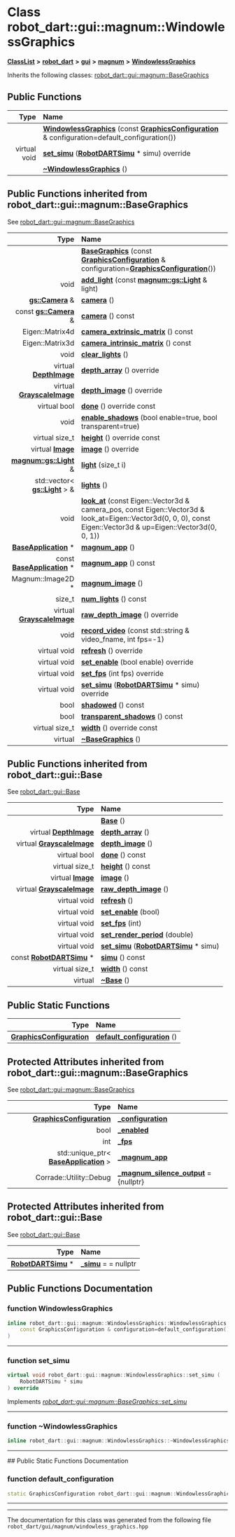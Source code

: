 

# Class robot\_dart::gui::magnum::WindowlessGraphics



[**ClassList**](annotated.md) **>** [**robot\_dart**](namespacerobot__dart.md) **>** [**gui**](namespacerobot__dart_1_1gui.md) **>** [**magnum**](namespacerobot__dart_1_1gui_1_1magnum.md) **>** [**WindowlessGraphics**](classrobot__dart_1_1gui_1_1magnum_1_1WindowlessGraphics.md)








Inherits the following classes: [robot\_dart::gui::magnum::BaseGraphics](classrobot__dart_1_1gui_1_1magnum_1_1BaseGraphics.md)










































































## Public Functions

| Type | Name |
| ---: | :--- |
|   | [**WindowlessGraphics**](#function-windowlessgraphics) (const [**GraphicsConfiguration**](structrobot__dart_1_1gui_1_1magnum_1_1GraphicsConfiguration.md) & configuration=default\_configuration()) <br> |
| virtual void | [**set\_simu**](#function-set_simu) ([**RobotDARTSimu**](classrobot__dart_1_1RobotDARTSimu.md) \* simu) override<br> |
|   | [**~WindowlessGraphics**](#function-windowlessgraphics) () <br> |


## Public Functions inherited from robot_dart::gui::magnum::BaseGraphics

See [robot\_dart::gui::magnum::BaseGraphics](classrobot__dart_1_1gui_1_1magnum_1_1BaseGraphics.md)

| Type | Name |
| ---: | :--- |
|   | [**BaseGraphics**](classrobot__dart_1_1gui_1_1magnum_1_1BaseGraphics.md#function-basegraphics) (const [**GraphicsConfiguration**](structrobot__dart_1_1gui_1_1magnum_1_1GraphicsConfiguration.md) & configuration=[**GraphicsConfiguration**](structrobot__dart_1_1gui_1_1magnum_1_1GraphicsConfiguration.md)()) <br> |
|  void | [**add\_light**](classrobot__dart_1_1gui_1_1magnum_1_1BaseGraphics.md#function-add_light) (const [**magnum::gs::Light**](classrobot__dart_1_1gui_1_1magnum_1_1gs_1_1Light.md) & light) <br> |
|  [**gs::Camera**](classrobot__dart_1_1gui_1_1magnum_1_1gs_1_1Camera.md) & | [**camera**](classrobot__dart_1_1gui_1_1magnum_1_1BaseGraphics.md#function-camera-12) () <br> |
|  const [**gs::Camera**](classrobot__dart_1_1gui_1_1magnum_1_1gs_1_1Camera.md) & | [**camera**](classrobot__dart_1_1gui_1_1magnum_1_1BaseGraphics.md#function-camera-22) () const<br> |
|  Eigen::Matrix4d | [**camera\_extrinsic\_matrix**](classrobot__dart_1_1gui_1_1magnum_1_1BaseGraphics.md#function-camera_extrinsic_matrix) () const<br> |
|  Eigen::Matrix3d | [**camera\_intrinsic\_matrix**](classrobot__dart_1_1gui_1_1magnum_1_1BaseGraphics.md#function-camera_intrinsic_matrix) () const<br> |
|  void | [**clear\_lights**](classrobot__dart_1_1gui_1_1magnum_1_1BaseGraphics.md#function-clear_lights) () <br> |
| virtual [**DepthImage**](structrobot__dart_1_1gui_1_1DepthImage.md) | [**depth\_array**](classrobot__dart_1_1gui_1_1magnum_1_1BaseGraphics.md#function-depth_array) () override<br> |
| virtual [**GrayscaleImage**](structrobot__dart_1_1gui_1_1GrayscaleImage.md) | [**depth\_image**](classrobot__dart_1_1gui_1_1magnum_1_1BaseGraphics.md#function-depth_image) () override<br> |
| virtual bool | [**done**](classrobot__dart_1_1gui_1_1magnum_1_1BaseGraphics.md#function-done) () override const<br> |
|  void | [**enable\_shadows**](classrobot__dart_1_1gui_1_1magnum_1_1BaseGraphics.md#function-enable_shadows) (bool enable=true, bool transparent=true) <br> |
| virtual size\_t | [**height**](classrobot__dart_1_1gui_1_1magnum_1_1BaseGraphics.md#function-height) () override const<br> |
| virtual [**Image**](structrobot__dart_1_1gui_1_1Image.md) | [**image**](classrobot__dart_1_1gui_1_1magnum_1_1BaseGraphics.md#function-image) () override<br> |
|  [**magnum::gs::Light**](classrobot__dart_1_1gui_1_1magnum_1_1gs_1_1Light.md) & | [**light**](classrobot__dart_1_1gui_1_1magnum_1_1BaseGraphics.md#function-light) (size\_t i) <br> |
|  std::vector&lt; [**gs::Light**](classrobot__dart_1_1gui_1_1magnum_1_1gs_1_1Light.md) &gt; & | [**lights**](classrobot__dart_1_1gui_1_1magnum_1_1BaseGraphics.md#function-lights) () <br> |
|  void | [**look\_at**](classrobot__dart_1_1gui_1_1magnum_1_1BaseGraphics.md#function-look_at) (const Eigen::Vector3d & camera\_pos, const Eigen::Vector3d & look\_at=Eigen::Vector3d(0, 0, 0), const Eigen::Vector3d & up=Eigen::Vector3d(0, 0, 1)) <br> |
|  [**BaseApplication**](classrobot__dart_1_1gui_1_1magnum_1_1BaseApplication.md) \* | [**magnum\_app**](classrobot__dart_1_1gui_1_1magnum_1_1BaseGraphics.md#function-magnum_app-12) () <br> |
|  const [**BaseApplication**](classrobot__dart_1_1gui_1_1magnum_1_1BaseApplication.md) \* | [**magnum\_app**](classrobot__dart_1_1gui_1_1magnum_1_1BaseGraphics.md#function-magnum_app-22) () const<br> |
|  Magnum::Image2D \* | [**magnum\_image**](classrobot__dart_1_1gui_1_1magnum_1_1BaseGraphics.md#function-magnum_image) () <br> |
|  size\_t | [**num\_lights**](classrobot__dart_1_1gui_1_1magnum_1_1BaseGraphics.md#function-num_lights) () const<br> |
| virtual [**GrayscaleImage**](structrobot__dart_1_1gui_1_1GrayscaleImage.md) | [**raw\_depth\_image**](classrobot__dart_1_1gui_1_1magnum_1_1BaseGraphics.md#function-raw_depth_image) () override<br> |
|  void | [**record\_video**](classrobot__dart_1_1gui_1_1magnum_1_1BaseGraphics.md#function-record_video) (const std::string & video\_fname, int fps=-1) <br> |
| virtual void | [**refresh**](classrobot__dart_1_1gui_1_1magnum_1_1BaseGraphics.md#function-refresh) () override<br> |
| virtual void | [**set\_enable**](classrobot__dart_1_1gui_1_1magnum_1_1BaseGraphics.md#function-set_enable) (bool enable) override<br> |
| virtual void | [**set\_fps**](classrobot__dart_1_1gui_1_1magnum_1_1BaseGraphics.md#function-set_fps) (int fps) override<br> |
| virtual void | [**set\_simu**](classrobot__dart_1_1gui_1_1magnum_1_1BaseGraphics.md#function-set_simu) ([**RobotDARTSimu**](classrobot__dart_1_1RobotDARTSimu.md) \* simu) override<br> |
|  bool | [**shadowed**](classrobot__dart_1_1gui_1_1magnum_1_1BaseGraphics.md#function-shadowed) () const<br> |
|  bool | [**transparent\_shadows**](classrobot__dart_1_1gui_1_1magnum_1_1BaseGraphics.md#function-transparent_shadows) () const<br> |
| virtual size\_t | [**width**](classrobot__dart_1_1gui_1_1magnum_1_1BaseGraphics.md#function-width) () override const<br> |
| virtual  | [**~BaseGraphics**](classrobot__dart_1_1gui_1_1magnum_1_1BaseGraphics.md#function-basegraphics) () <br> |


## Public Functions inherited from robot_dart::gui::Base

See [robot\_dart::gui::Base](classrobot__dart_1_1gui_1_1Base.md)

| Type | Name |
| ---: | :--- |
|   | [**Base**](classrobot__dart_1_1gui_1_1Base.md#function-base) () <br> |
| virtual [**DepthImage**](structrobot__dart_1_1gui_1_1DepthImage.md) | [**depth\_array**](classrobot__dart_1_1gui_1_1Base.md#function-depth_array) () <br> |
| virtual [**GrayscaleImage**](structrobot__dart_1_1gui_1_1GrayscaleImage.md) | [**depth\_image**](classrobot__dart_1_1gui_1_1Base.md#function-depth_image) () <br> |
| virtual bool | [**done**](classrobot__dart_1_1gui_1_1Base.md#function-done) () const<br> |
| virtual size\_t | [**height**](classrobot__dart_1_1gui_1_1Base.md#function-height) () const<br> |
| virtual [**Image**](structrobot__dart_1_1gui_1_1Image.md) | [**image**](classrobot__dart_1_1gui_1_1Base.md#function-image) () <br> |
| virtual [**GrayscaleImage**](structrobot__dart_1_1gui_1_1GrayscaleImage.md) | [**raw\_depth\_image**](classrobot__dart_1_1gui_1_1Base.md#function-raw_depth_image) () <br> |
| virtual void | [**refresh**](classrobot__dart_1_1gui_1_1Base.md#function-refresh) () <br> |
| virtual void | [**set\_enable**](classrobot__dart_1_1gui_1_1Base.md#function-set_enable) (bool) <br> |
| virtual void | [**set\_fps**](classrobot__dart_1_1gui_1_1Base.md#function-set_fps) (int) <br> |
| virtual void | [**set\_render\_period**](classrobot__dart_1_1gui_1_1Base.md#function-set_render_period) (double) <br> |
| virtual void | [**set\_simu**](classrobot__dart_1_1gui_1_1Base.md#function-set_simu) ([**RobotDARTSimu**](classrobot__dart_1_1RobotDARTSimu.md) \* simu) <br> |
|  const [**RobotDARTSimu**](classrobot__dart_1_1RobotDARTSimu.md) \* | [**simu**](classrobot__dart_1_1gui_1_1Base.md#function-simu) () const<br> |
| virtual size\_t | [**width**](classrobot__dart_1_1gui_1_1Base.md#function-width) () const<br> |
| virtual  | [**~Base**](classrobot__dart_1_1gui_1_1Base.md#function-base) () <br> |


## Public Static Functions

| Type | Name |
| ---: | :--- |
|  [**GraphicsConfiguration**](structrobot__dart_1_1gui_1_1magnum_1_1GraphicsConfiguration.md) | [**default\_configuration**](#function-default_configuration) () <br> |




















## Protected Attributes inherited from robot_dart::gui::magnum::BaseGraphics

See [robot\_dart::gui::magnum::BaseGraphics](classrobot__dart_1_1gui_1_1magnum_1_1BaseGraphics.md)

| Type | Name |
| ---: | :--- |
|  [**GraphicsConfiguration**](structrobot__dart_1_1gui_1_1magnum_1_1GraphicsConfiguration.md) | [**\_configuration**](classrobot__dart_1_1gui_1_1magnum_1_1BaseGraphics.md#variable-_configuration)  <br> |
|  bool | [**\_enabled**](classrobot__dart_1_1gui_1_1magnum_1_1BaseGraphics.md#variable-_enabled)  <br> |
|  int | [**\_fps**](classrobot__dart_1_1gui_1_1magnum_1_1BaseGraphics.md#variable-_fps)  <br> |
|  std::unique\_ptr&lt; [**BaseApplication**](classrobot__dart_1_1gui_1_1magnum_1_1BaseApplication.md) &gt; | [**\_magnum\_app**](classrobot__dart_1_1gui_1_1magnum_1_1BaseGraphics.md#variable-_magnum_app)  <br> |
|  Corrade::Utility::Debug | [**\_magnum\_silence\_output**](classrobot__dart_1_1gui_1_1magnum_1_1BaseGraphics.md#variable-_magnum_silence_output)   = {nullptr}<br> |


## Protected Attributes inherited from robot_dart::gui::Base

See [robot\_dart::gui::Base](classrobot__dart_1_1gui_1_1Base.md)

| Type | Name |
| ---: | :--- |
|  [**RobotDARTSimu**](classrobot__dart_1_1RobotDARTSimu.md) \* | [**\_simu**](classrobot__dart_1_1gui_1_1Base.md#variable-_simu)   = = nullptr<br> |
























































## Public Functions Documentation




### function WindowlessGraphics 

```C++
inline robot_dart::gui::magnum::WindowlessGraphics::WindowlessGraphics (
    const GraphicsConfiguration & configuration=default_configuration()
) 
```




<hr>



### function set\_simu 

```C++
virtual void robot_dart::gui::magnum::WindowlessGraphics::set_simu (
    RobotDARTSimu * simu
) override
```



Implements [*robot\_dart::gui::magnum::BaseGraphics::set\_simu*](classrobot__dart_1_1gui_1_1magnum_1_1BaseGraphics.md#function-set_simu)


<hr>



### function ~WindowlessGraphics 

```C++
inline robot_dart::gui::magnum::WindowlessGraphics::~WindowlessGraphics () 
```




<hr>
## Public Static Functions Documentation




### function default\_configuration 

```C++
static GraphicsConfiguration robot_dart::gui::magnum::WindowlessGraphics::default_configuration () 
```




<hr>

------------------------------
The documentation for this class was generated from the following file `robot_dart/gui/magnum/windowless_graphics.hpp`

